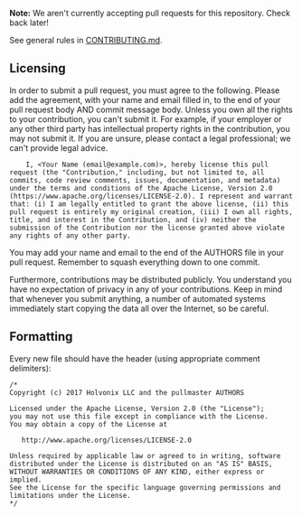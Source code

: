 **Note:** We aren't currently accepting pull requests for this repository. Check back later!

See general rules in [CONTRIBUTING.md](CONTRIBUTING.md).

## Licensing

In order to submit a pull request, you must agree to the following. Please add the agreement, with your name and email filled in, to the end of your pull request body AND commit message body. Unless you own all the rights to your contribution, you can't submit it. For example, if your employer or any other third party has intellectual property rights in the contribution, you may not submit it. If you are unsure, please contact a legal professional; we can't provide legal advice.

```
    I, <Your Name (email@example.com)>, hereby license this pull request (the "Contribution," including, but not limited to, all commits, code review comments, issues, documentation, and metadata) under the terms and conditions of the Apache License, Version 2.0 (https://www.apache.org/licenses/LICENSE-2.0). I represent and warrant that: (i) I am legally entitled to grant the above license, (ii) this pull request is entirely my original creation, (iii) I own all rights, title, and interest in the Contribution, and (iv) neither the submission of the Contribution nor the license granted above violate any rights of any other party.
```

You may add your name and email to the end of the AUTHORS file in your pull request.
Remember to squash everything down to one commit.

Furthermore, contributions may be distributed publicly. You understand you have no expectation of privacy in any of your contributions. Keep in mind that whenever you submit anything, a number of automated systems immediately start copying the data all over the Internet, so be careful.

## Formatting

Every new file should have the header (using appropriate comment delimiters):

```
/*
Copyright (c) 2017 Holvonix LLC and the pullmaster AUTHORS

Licensed under the Apache License, Version 2.0 (the "License");
you may not use this file except in compliance with the License.
You may obtain a copy of the License at

   http://www.apache.org/licenses/LICENSE-2.0

Unless required by applicable law or agreed to in writing, software
distributed under the License is distributed on an "AS IS" BASIS,
WITHOUT WARRANTIES OR CONDITIONS OF ANY KIND, either express or implied.
See the License for the specific language governing permissions and
limitations under the License.
*/
```
